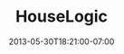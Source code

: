 ---
title: "HouseLogic"
description: "This was a student project at FIT that imagined a brand identity and packaging for a smart-home technology company."
date: "2013-05-30T18:21:00-07:00"
featured: false
gallery: 
- 
  url: "/assets/images/houselogic-logo.jpg"
  caption: null
tags: "print,logo"
---
